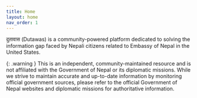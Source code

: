 ```yaml
---
title: Home
layout: home
nav_order: 1
---
```


दुतावास (Dutawas) is a community-powered platform dedicated to solving the information gap faced by Nepali citizens related to Embassy of Nepal in the United States. 


{: .warning }
This is an independent, community-maintained resource and is not affiliated with the Government of Nepal or its diplomatic missions. While we strive to maintain accurate and up-to-date information by monitoring official government sources, please refer to the official Government of Nepal websites and diplomatic missions for authoritative information.

